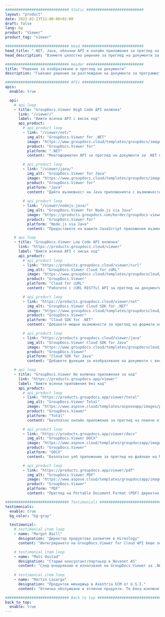 ```yaml
---
############################# Static ##########################
layout: "product"
date: 2022-02-23T12:00:00+02:00
draft: false
lang: bg
product: "Viewer"
product_tag: "viewer"

############################# Head ############################
head_title: ".NET, Java, облачни API и онлайн приложения за преглед на документи от GroupDocs"
head_description: "Вземете цялостно решение за преглед на документи за .NET, Java и облачни приложения. Преглеждайте обичайните формати на документи онлайн, като използвате проста функция за плъзгане и пускане."

############################# Header ##########################
title: "Решение за изобразяване и преглед на документи"
description: "Гъвкаво решение за разглеждане на документи за програмисти и професионалисти за изобразяване и показване на широко използвани файлови формати навсякъде."

############################# APIs ############################
apis:
  enable: true

  api:
    # api loop
    - title: "GroupDocs.Viewer High Code API включва"
      link: "/viewer/"
      label: "Вижте всички API с висок код"
      api_product:
        # api_product loop
        - link: "/viewer/net/"
          img_alt: "GroupDocs.Viewer for .NET"
          image: "https://www.groupdocs.cloud/templates/groupdocs/images/product-logos/groupdocs-viewer-net.png"
          product: "GroupDocs.Viewer for"
          platform: ".NET"
          content: "Многоформатен API за преглед на документи за .NET и Mono frameworks за изобразяване на 190+ популярни файлови формата от вашите приложения."

        # api_product loop
        - link: "/viewer/java/"
          img_alt: "GroupDocs.Viewer for Java"
          image: "https://www.groupdocs.cloud/templates/groupdocs/images/product-logos/groupdocs-viewer-java.png"
          product: "GroupDocs.Viewer for"
          platform: "Java"
          content: "Дайте възможност на Java приложенията с възможности за разглеждане и изобразяване на документи за показване на широка гама от документи, изображения и диаграми."
        
        # api_product loop
        - link: "/viewer/nodejs-java/"
          img_alt: "GroupDocs.Viewer for Node.js via Java"
          image: "https://products.groupdocs.com/border/groupdocs-viewer-nodejs-java.svg"
          product: "GroupDocs.Viewer for"
          platform: "Node.js via Java"
          content: "Предоставете на вашите JavaScript приложения възможността да показват различни документи от Microsoft Office, PDF и изображения за привлекателно потребителско изживяване."

    # api loop
    - title: "GroupDocs.Viewer Low Code API включва"
      link: "https://products.groupdocs.cloud/viewer"
      label: "Вижте всички API с нисък код"
      api_product:
        # api_product loop
        - link: "https://products.groupdocs.cloud/viewer/curl"
          img_alt: "GroupDocs.Viewer Cloud for cURL"
          image: "https://www.groupdocs.cloud/templates/groupdocscloud/images/sdk/272x272/groupdocs_viewer-for-curl.png"
          product: "GroupDocs.Viewer"
          platform: "Cloud for cURL"
          content: "Работете с cURL RESTful API за преглед на документи за бързо изобразяване и показване на Microsoft Office, PDF и други често срещани файлови формати във вашите приложения."

        # api_product loop
        - link: "https://products.groupdocs.cloud/viewer/net"
          img_alt: "GroupDocs.Viewer Cloud SDK for .NET"
          image: "https://www.groupdocs.cloud/templates/groupdocscloud/images/sdk/272x272/groupdocs_viewer-for-net.png"
          product: "GroupDocs.Viewer"
          platform: "Cloud SDK for .NET"
          content: "Добавете мощни възможности за преглед на формати на документи в .NET приложения с помощта на Cloud SDK за .NET. Преглеждайте документи в HTML, PDF или като изображение."

        # api_product loop
        - link: "https://products.groupdocs.cloud/viewer/java"
          img_alt: "GroupDocs.Viewer Cloud SDK for Java"
          image: "https://www.groupdocs.cloud/templates/groupdocscloud/images/sdk/272x272/groupdocs_viewer-for-java.png"
          product: "GroupDocs.Viewer"
          platform: "Cloud SDK for Java"
          content: "Добавете функции за изобразяване на документи с висока прецизност към вашите Java приложения със специално проектиран SDK за Java за преглед на документи."

    # api loop
    - title: "GroupDocs.Viewer Не включва приложения за код" 
      link: "https://products.groupdocs.app/viewer"
      label: "Вижте всички приложения без код"
      api_product:
        # api_product loop
        - link: "https://products.groupdocs.app/viewer/total"
          img_alt: "GroupDocs.Viewer Total"
          image: "https://www.aspose.cloud/templates/asposeapp/images/products/logo/aspose_viewer-app.png"
          product: "GroupDocs.Viewer"
          platform: "Total"
          content: "Безплатно онлайн приложение за преглед на повече от 190 файлови формата от всеки браузър по ваш избор."

        # api_product loop
        - link: "https://products.groupdocs.app/viewer/docx"
          img_alt: "GroupDocs.Viewer DOCX"
          image: "https://www.aspose.cloud/templates/groupdocsapp/images/products/logo/groupdocs_words-app.png"
          product: "GroupDocs.Viewer"
          platform: "DOCX"
          content: "Безплатно уеб приложение за преглед на файлове на Microsoft Word онлайн от всяко устройство."

        # api_product loop
        - link: "https://products.groupdocs.app/viewer/pdf"
          img_alt: "GroupDocs.Viewer PDF"
          image: "https://www.aspose.cloud/templates/groupdocsapp/images/products/logo/groupdocs_pdf-app.png"
          product: "GroupDocs.Viewer"
          platform: "PDF"
          content: "Преглед на Portable Document Format (PDF) директно от вашия уеб браузър."

############################# Testimonials ###############################
testimonials:
  enable: true
  bg_color: "bg-gray"

  testimonial:
    # testimonial item loop
    - name: "Margot Baill"
      designation: "Директор продуктово развитие в Hireology"
      content: "Интегрирането на GroupDocs.Viewer for Cloud API беше лесно с техния фантастичен Ruby SDK. Няма толкова много компании, които са готови да работят с нас по това, което искаме. Това е страхотно партньорство."

    # testimonial item loop
    - name: "Mats Oustad"
      designation: "Старши консултант/партньор в Novanet AS"
      content: "След внедряване и използване на GroupDocs.Viewer за .NET в проекта изглежда, че работи много добре. Тествах с много документи и засега добре. Всичко, което съм хвърлил върху него, се изобразява добре и изглежда също толкова добре, колкото би било в PDF програма за преглед или MS Word."
              
    # testimonial item loop
    - name: "Martin Lasarga"
      designation: "Продуктов мениджър в Axentria ECM от G.S.I."
      content: "Отлично обслужване и отлични продукти. Те бяха изключително полезни и отзивчиви по време на процеса на внедряване на GroupDocs.Viewer за .NET, не мога да ги препоръчам достатъчно силно."

############################# Back to top ###############################
back_to_top:
  enable: true
---
```

